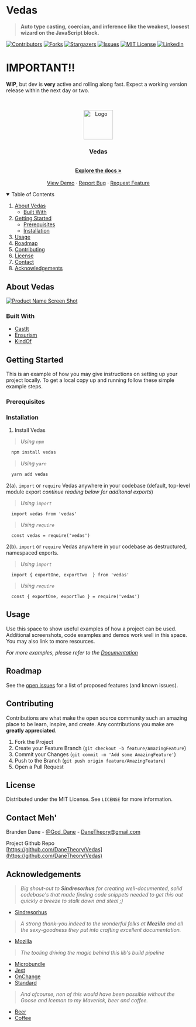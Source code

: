 # Vedas
> __Auto type casting, coercian, and inference like the weakest, loosest wizard on the JavaScript block.__

<!-- PROJECT SHIELDS -->
[![Contributors][contributors-shield]][contributors-url]
[![Forks][forks-shield]][forks-url]
[![Stargazers][stars-shield]][stars-url]
[![Issues][issues-shield]][issues-url]
[![MIT License][license-shield]][license-url]
[![LinkedIn][linkedin-shield]][linkedin-url]

# IMPORTANT!!
__WIP__, but dev is **very** active and rolling along fast. Expect a working version release within the next day or two.

<!-- PROJECT LOGO -->
<br />
<p align="center">
  <a href="https://github.com/DaneTheory/Vedas">
    <img src="docs/images/logo.png" alt="Logo" width="80" height="80">
  </a>

  <h3 align="center">Vedas</h3>

  <p align="center">
    <br />
    <a href="https://github.com/DaneTheory/Vedas"><strong>Explore the docs »</strong></a>
    <br />
    <br />
    <a href="https://github.com/DaneTheory/Vedas">View Demo</a>
    ·
    <a href="https://github.com/DaneTheory/Vedas/issues">Report Bug</a>
    ·
    <a href="https://github.com/DaneTheory/Vedas/issues">Request Feature</a>
  </p>
</p>



<!-- TABLE OF CONTENTS -->
<details open="open">
  <summary>Table of Contents</summary>
  <ol>
    <li>
      <a href="#about-the-project">About Vedas</a>
      <ul>
        <li><a href="#built-with">Built With</a></li>
      </ul>
    </li>
    <li>
      <a href="#getting-started">Getting Started</a>
      <ul>
        <li><a href="#prerequisites">Prerequisites</a></li>
        <li><a href="#installation">Installation</a></li>
      </ul>
    </li>
    <li><a href="#usage">Usage</a></li>
    <li><a href="#roadmap">Roadmap</a></li>
    <li><a href="#contributing">Contributing</a></li>
    <li><a href="#license">License</a></li>
    <li><a href="#contact">Contact</a></li>
    <li><a href="#acknowledgements">Acknowledgements</a></li>
  </ol>
</details>



<!-- ABOUT THE PROJECT -->
## About Vedas

[![Product Name Screen Shot][product-screenshot]](https://example.com)


### Built With
* [CastIt](https://www.npmjs.com/package/castit)
* [Ensurism](https://www.npmjs.com/package/ensurism)
* [KindOf](https://www.npmjs.com/package/kind-of)



<!-- GETTING STARTED -->
## Getting Started

This is an example of how you may give instructions on setting up your project locally.
To get a local copy up and running follow these simple example steps.

### Prerequisites


### Installation

1. Install Vedas  
> _Using `npm`_  
```sh  
  npm install vedas
```  
> _Using `yarn`_  
```sh
  yarn add vedas
```

2(a). `import` or `require` Vedas anywhere in your codebase (default, top-level module export _continue reading below for additonal exports_)
> _Using `import`_  
```JS
  import vedas from 'vedas'
```  
> _Using `require`_  
```JS
  const vedas = require('vedas')
```

2(b). `import` or `require` Vedas anywhere in your codebase as destructured, namespaced exports.
> _Using `import`_
```JS
  import { exportOne, exportTwo  } from 'vedas'
```
> _Using `require`_
```JS
  const { exportOne, exportTwo } = require('vedas')
``` 



<!-- USAGE EXAMPLES -->
## Usage

Use this space to show useful examples of how a project can be used. Additional screenshots, code examples and demos work well in this space. You may also link to more resources.

_For more examples, please refer to the [Documentation](https://example.com)_



<!-- ROADMAP -->
## Roadmap

See the [open issues](https://github.com/DaneTheory/Vedas/issues) for a list of proposed features (and known issues).



<!-- CONTRIBUTING -->
## Contributing

Contributions are what make the open source community such an amazing place to be learn, inspire, and create. Any contributions you make are **greatly appreciated**.

1. Fork the Project
2. Create your Feature Branch (`git checkout -b feature/AmazingFeature`)
3. Commit your Changes (`git commit -m 'Add some AmazingFeature'`)
4. Push to the Branch (`git push origin feature/AmazingFeature`)
5. Open a Pull Request



<!-- LICENSE -->
## License

Distributed under the MIT License. See `LICENSE` for more information.



<!-- CONTACT -->
## Contact Meh'

Branden Dane - [@God_Dane](https://twitter.com/God_Dane) - DaneTheory@gmail.com

Project Github Repo  
[https://github.com/DaneTheory/Vedas](https://github.com/DaneTheory/Vedas)


<!-- ACKNOWLEDGEMENTS -->
## Acknowledgements

> _Big shout-out to **Sindresorhus** for creating well-documented, solid codebase's that made finding code snippets needed to get this out quickly a breeze to stalk down and steal ;)_
* [Sindresorhus](https://github.com/sindresorhus)
> _A strong thank-you indeed to the wonderful folks at **Mozilla** and all the sexy-goodness they put into crafting excellent documentation._
* [Mozilla](https://developer.mozilla.org/en-US/docs/Web/JavaScript)

> _The tooling driving the magic behind this lib's build pipeline_
* [Microbundle](https://github.com/developit/microbundle)
* [Jest](https://github.com/facebook/jest)
* [OnChange](https://www.npmjs.com/package/onchange)
* [Standard](https://www.npmjs.com/package/standard)

> _And ofcourse, non of this would have been possible without the _Goose_ and _Iceman_ to my _Maverick_, beer and coffee._
* [Beer](https://en.wikipedia.org/wiki/Beer)
* [Coffee](https://en.wikipedia.org/wiki/Coffee)

<!-- MARKDOWN LINKS & IMAGES -->
<!-- https://www.markdownguide.org/basic-syntax/#reference-style-links -->
[contributors-shield]: https://img.shields.io/github/contributors/DaneTheory/Vedas.svg?style=for-the-badge
[contributors-url]: https://github.com/DaneTheory/Vedas/graphs/contributors
[forks-shield]: https://img.shields.io/github/forks/DaneTheory/Vedas?style=for-the-badge
[forks-url]: https://github.com/DaneTheory/Vedas/network/members
[stars-shield]: https://img.shields.io/github/stars/DaneTheory/Vedas.svg?style=for-the-badge
[stars-url]: https://github.com/DaneTheory/Vedas/stargazers
[issues-shield]: https://img.shields.io/github/issues/DaneTheory/Vedas.svg?style=for-the-badge
[issues-url]: https://github.com/DaneTheory/Vedas/issues
[license-shield]: https://img.shields.io/github/license/DaneTheory/Vedas.svg?style=for-the-badge
[license-url]: https://github.com/DaneTheory/Vedas/blob/master/LICENSE.txt
[linkedin-shield]: https://img.shields.io/badge/-LinkedIn-black.svg?style=for-the-badge&logo=linkedin&colorB=555
[linkedin-url]: https://www.linkedin.com/in/danetheory/
[product-screenshot]: docs/images/screenshot.png
